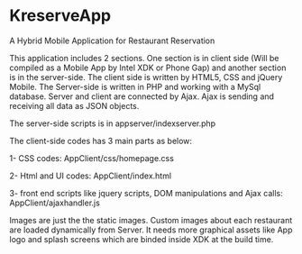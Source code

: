 KreserveApp
===========

A Hybrid Mobile Application for Restaurant Reservation

This application includes 2 sections. One section is in client side (Will be compiled as a Mobile App by Intel XDK or Phone Gap) and another section is in the server-side.
The client side is written by HTML5, CSS and jQuery Mobile. The Server-side is written in PHP and working with a MySql database. Server and client are connected by Ajax. Ajax is sending and receiving all data as JSON objects.

The server-side scripts is in appserver/indexserver.php

The client-side codes has 3 main parts as below:

1- CSS codes: AppClient/css/homepage.css

2- Html and UI codes: AppClient/index.html

3- front end scripts like jquery scripts, DOM manipulations and Ajax calls: AppClient/ajaxhandler.js


Images are just the the static images. Custom images about each restaurant are loaded dynamically from Server. It needs more graphical assets like App logo and splash screens which are binded inside XDK at the build time.
